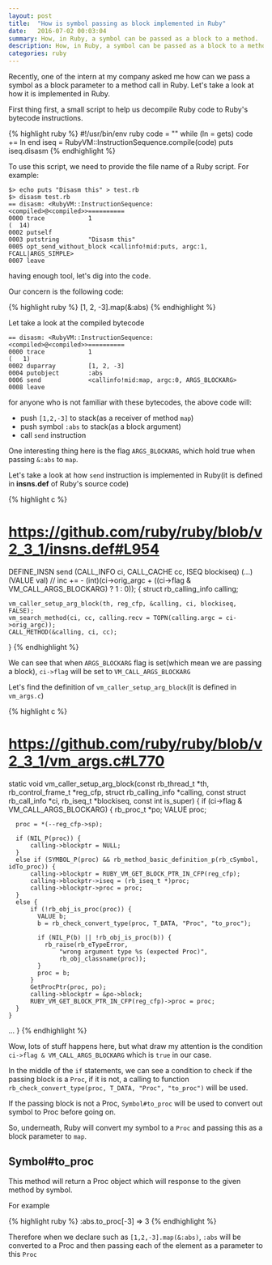 ```yaml
---
layout: post
title:  "How is symbol passing as block implemented in Ruby"
date:   2016-07-02 00:03:04
summary: How, in Ruby, a symbol can be passed as a block to a method.
description: How, in Ruby, a symbol can be passed as a block to a method.
categories: ruby
---
```


Recently, one of the intern at my company asked me how can we pass a symbol as a block parameter to a method call in Ruby.
Let's take a look at how it is implemented in Ruby.

First thing first, a small script to help us decompile Ruby code to Ruby's bytecode instructions.

{% highlight ruby %}
#!/usr/bin/env ruby
code = ""
while (ln = gets)
  code += ln
end
iseq = RubyVM::InstructionSequence.compile(code)
puts iseq.disasm
{% endhighlight %}

To use this script, we need to provide the file name of a Ruby script. For example:

    $> echo puts "Disasm this" > test.rb
    $> disasm test.rb
    == disasm: <RubyVM::InstructionSequence:<compiled>@<compiled>>==========
    0000 trace            1                                               (  14)
    0002 putself          
    0003 putstring        "Disasm this"
    0005 opt_send_without_block <callinfo!mid:puts, argc:1, FCALL|ARGS_SIMPLE>
    0007 leave

having enough tool, let's dig into the code.

Our concern is the following code:

{% highlight ruby %}
[1, 2, -3].map(&:abs)
{% endhighlight %}

Let take a look at the compiled bytecode

    == disasm: <RubyVM::InstructionSequence:<compiled>@<compiled>>==========
    0000 trace            1                                               (   1)
    0002 duparray         [1, 2, -3]
    0004 putobject        :abs
    0006 send             <callinfo!mid:map, argc:0, ARGS_BLOCKARG>
    0008 leave

for anyone who is not familiar with these bytecodes, the above code will:

  - push `[1,2,-3]` to stack(as a receiver of method `map`)
  - push symbol `:abs` to stack(as a block argument)
  - call `send` instruction

One interesting thing here is the flag `ARGS_BLOCKARG`, which hold true when passing `&:abs` to `map`.

Let's take a look at how `send` instruction is implemented in Ruby(it is defined in __insns.def__ of Ruby's source code)

{% highlight c %}
# https://github.com/ruby/ruby/blob/v2_3_1/insns.def#L954
DEFINE_INSN
send
(CALL_INFO ci, CALL_CACHE cc, ISEQ blockiseq)
(...)
(VALUE val) // inc += - (int)(ci->orig_argc + ((ci->flag & VM_CALL_ARGS_BLOCKARG) ? 1 : 0));
{
    struct rb_calling_info calling;

    vm_caller_setup_arg_block(th, reg_cfp, &calling, ci, blockiseq, FALSE);
    vm_search_method(ci, cc, calling.recv = TOPN(calling.argc = ci->orig_argc));
    CALL_METHOD(&calling, ci, cc);
}
{% endhighlight %}

We can see that when `ARGS_BLOCKARG` flag is set(which mean we are passing a block), `ci->flag` will be set to `VM_CALL_ARGS_BLOCKARG`

Let's find the definition of `vm_caller_setup_arg_block`(it is defined in `vm_args.c`)

{% highlight c %}
# https://github.com/ruby/ruby/blob/v2_3_1/vm_args.c#L770
static void
vm_caller_setup_arg_block(const rb_thread_t *th, rb_control_frame_t *reg_cfp,
        struct rb_calling_info *calling, const struct rb_call_info *ci, rb_iseq_t *blockiseq, const int is_super)
{
    if (ci->flag & VM_CALL_ARGS_BLOCKARG) {
      rb_proc_t *po;
      VALUE proc;

      proc = *(--reg_cfp->sp);

      if (NIL_P(proc)) {
          calling->blockptr = NULL;
      }
      else if (SYMBOL_P(proc) && rb_method_basic_definition_p(rb_cSymbol, idTo_proc)) {
          calling->blockptr = RUBY_VM_GET_BLOCK_PTR_IN_CFP(reg_cfp);
          calling->blockptr->iseq = (rb_iseq_t *)proc;
          calling->blockptr->proc = proc;
      }
      else {
          if (!rb_obj_is_proc(proc)) {
            VALUE b;
            b = rb_check_convert_type(proc, T_DATA, "Proc", "to_proc");

            if (NIL_P(b) || !rb_obj_is_proc(b)) {
              rb_raise(rb_eTypeError,
                  "wrong argument type %s (expected Proc)",
                  rb_obj_classname(proc));
            }
            proc = b;
          }
          GetProcPtr(proc, po);
          calling->blockptr = &po->block;
          RUBY_VM_GET_BLOCK_PTR_IN_CFP(reg_cfp)->proc = proc;
      }
    }
  ...
}
{% endhighlight %}

Wow, lots of stuff happens here, but what draw my attention is the condition `ci->flag & VM_CALL_ARGS_BLOCKARG` which is `true` in our case.

In the middle of the `if` statements, we can see a condition to check if the passing block is a `Proc`, if it is not, a calling to function `rb_check_convert_type(proc, T_DATA, "Proc", "to_proc")` will be used.

If the passing block is not a Proc, `Symbol#to_proc` will be used to convert out symbol to Proc before going on.

So, underneath, Ruby will convert my symbol to a `Proc` and passing this as a block parameter to `map`.

## Symbol#to_proc

This method will return a Proc object which will response to the given method by symbol.

For example

{% highlight ruby %}
:abs.to_proc[-3]
=> 3
{% endhighlight %}

Therefore when we declare such as `[1,2,-3].map(&:abs)`, `:abs` will be converted to a Proc and then passing each of the element as a parameter to this `Proc`
